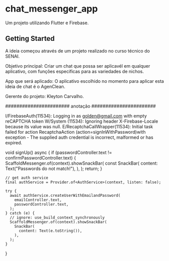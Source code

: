 # chat_messenger_app

Um projeto utilizando Flutter e Firebase.

## Getting Started

A ideia começou através de um projeto realizado no curso técnico do SENAI.

Objetivo principal: Criar um chat que possa ser aplicavél em qualquer aplicativo, com funções especificas para as variedades de nichos.

App que será aplicado: O aplicativo escolhido no momento para aplicar esta ideia de chat é o AgenClean.


Gerente do projeto: Kleyton Carvalho.




####################### anotação #######################


I/FirebaseAuth(11534): Logging in as golden@gmail.com with empty reCAPTCHA token
W/System  (11534): Ignoring header X-Firebase-Locale because its value was null.
E/RecaptchaCallWrapper(11534): Initial task failed for action RecaptchaAction
(action=signInWithPassword)with exception - 
The supplied auth credential is incorrect, malformed or has expired.




void signUp() async {
    if (passwordController.text != confirmPasswordController.text) {
      ScaffoldMessenger.of(context).showSnackBar(
        const SnackBar(
          content: Text("Passwords do not match!"),
        ),
      );
      return;
    }

    // get auth service
    final authService = Provider.of<AuthService>(context, listen: false);

    try {
      await authService.createUserWithEmailandPassword(
        emailController.text,
        passwordController.text,
      );
    } catch (e) {
      // ignore: use_build_context_synchronously
      ScaffoldMessenger.of(context).showSnackBar(
        SnackBar(
          content: Text(e.toString()),
        ),
      );
    }
  }